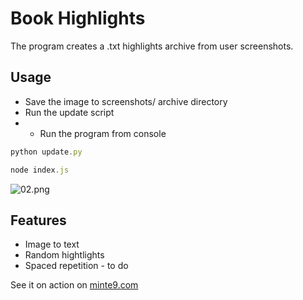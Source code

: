# Book Highlights

The program creates a .txt highlights archive from user screenshots.

## Usage
- Save the image to screenshots/ archive directory
- Run the update script
- - Run the program from console

~~~js
python update.py
~~~

~~~js
node index.js
~~~

![02.png](https://www.minte9.com/lib/images/github/book-highlights/highlight_02.png)

## Features
- Image to text
- Random hightlights
- Spaced repetition - to do


See it on action on [minte9.com](https://www.minte9.com)
